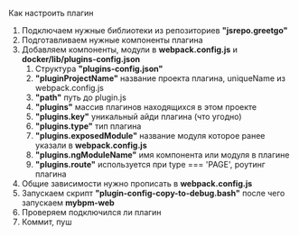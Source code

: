 Как настроить плагин

  1. Подключаем нужные библиотеки из репозиториев <b>"jsrepo.greetgo"</b>
  2. Подготавливаем нужные компоненты плагина
  3. Добавляем компоненты, модули в <b>webpack.config.js</b> и <b>docker/lib/plugins-config.json</b>
     1. Структура <b>"plugins-config.json"</b>
     2. <b>"pluginProjectName"</b> название проекта плагина, uniqueName из webpack.config.js
     3. <b>"path"</b> путь до plugin.js
     4. <b>"plugins"</b> массив плагинов находящихся в этом проекте
     5. <b>"plugins.key"</b> уникальный айди плагина (что угодно)
     6. <b>"plugins.type"</b> тип плагина
     7. <b>"plugins.exposedModule"</b> название модуля которое ранее указали в <b>webpack.config.js</b>
     8. <b>"plugins.ngModuleName"</b> имя компонента или модуля в плагине
     9. <b>"plugins.route"</b> используется при type === 'PAGE', роутинг плагина
  5. Общие зависимости нужно прописать в <b>webpack.config.js</b>
  6. Запускаем скрипт <b>"plugin-config-copy-to-debug.bash"</b> после чего запускаем <b>mybpm-web</b>
  7. Проверяем подключился ли плагин
  8. Коммит, пуш
